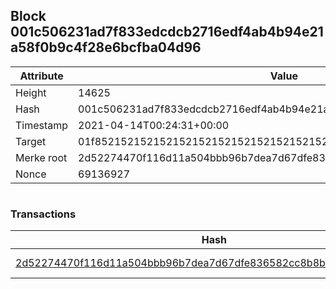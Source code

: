 ## Block 001c506231ad7f833edcdcb2716edf4ab4b94e21a58f0b9c4f28e6bcfba04d96

Attribute | Value
--- | ---
Height | 14625
Hash | 001c506231ad7f833edcdcb2716edf4ab4b94e21a58f0b9c4f28e6bcfba04d96
Timestamp | 2021-04-14T00:24:31+00:00
Target | 01f8521521521521521521521521521521521521521521521521521521521521
Merke root | 2d52274470f116d11a504bbb96b7dea7d67dfe836582cc8b8b2d4d21d9ba58de
Nonce | 69136927

```

```

### Transactions

Hash | Amount
--- | ---
[2d52274470f116d11a504bbb96b7dea7d67dfe836582cc8b8b2d4d21d9ba58de](2d52274470f116d11a504bbb96b7dea7d67dfe836582cc8b8b2d4d21d9ba58de.md) | 10.00000000 SKEPTI 
